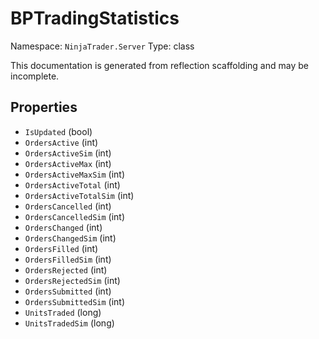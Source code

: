 # BPTradingStatistics

Namespace: `NinjaTrader.Server`
Type: class

This documentation is generated from reflection scaffolding and may be incomplete.

## Properties
- `IsUpdated` (bool)
- `OrdersActive` (int)
- `OrdersActiveSim` (int)
- `OrdersActiveMax` (int)
- `OrdersActiveMaxSim` (int)
- `OrdersActiveTotal` (int)
- `OrdersActiveTotalSim` (int)
- `OrdersCancelled` (int)
- `OrdersCancelledSim` (int)
- `OrdersChanged` (int)
- `OrdersChangedSim` (int)
- `OrdersFilled` (int)
- `OrdersFilledSim` (int)
- `OrdersRejected` (int)
- `OrdersRejectedSim` (int)
- `OrdersSubmitted` (int)
- `OrdersSubmittedSim` (int)
- `UnitsTraded` (long)
- `UnitsTradedSim` (long)

